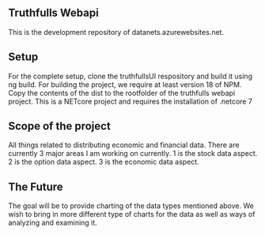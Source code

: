 ## Truthfulls Webapi
This is the development repository of datanets.azurewebsites.net. 

## Setup
For the complete setup, clone the truthfullsUI respository and build it using ng build. For building the project, we require at least version 18 of NPM.
Copy the contents of the dist to the rootfolder of the truthfulls webapi project. This is a NETcore project and requires the installation of .netcore 7

## Scope of the project
All things related to distributing economic and financial data. There are currently 3 major areas I am working on currently. 1 is the stock data aspect. 2 is the option data aspect. 3 is the economic data aspect. 

## The Future
The goal will be to provide charting of the data types mentioned above. We wish to bring in more different type of charts for the data as well as ways of analyzing and examining it. 

